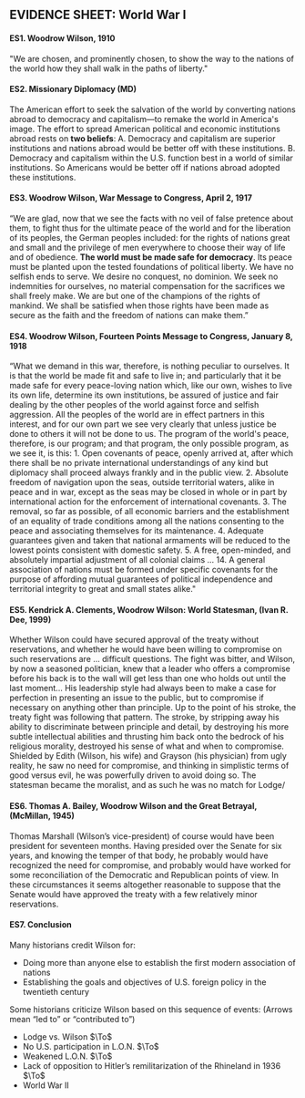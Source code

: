 ## EVIDENCE SHEET: World War I

#### ES1. Woodrow Wilson, 1910
"We are chosen, and prominently chosen, to show the way to the nations of the world how they shall walk in the paths of liberty."

#### ES2. Missionary Diplomacy (MD)
The American effort to seek the salvation of the world by converting nations abroad to democracy and capitalism—to remake the world in America's image.
The effort to spread American political and economic institutions abroad rests on **two beliefs**:
A. Democracy and capitalism are superior institutions and nations abroad would be better off with these institutions.
B. Democracy and capitalism within the U.S. function best in a world of similar institutions. So Americans would be better off if nations abroad adopted these institutions.

#### ES3. Woodrow Wilson, War Message to Congress, April 2, 1917
“We are glad, now that we see the facts with no veil of false pretence about them, to fight thus for the ultimate peace of the world and for the liberation of its peoples, the German peoples included: for the rights of nations great and small and the privilege of men everywhere to choose their way of life and of obedience. **The world must be made safe for democracy**. Its peace must be planted upon the tested foundations of political liberty. We have no selfish ends to serve. We desire no conquest, no dominion. We seek no indemnities for ourselves, no material compensation for the sacrifices we shall freely make. We are but one of the champions of the rights of mankind. We shall be satisfied when those rights have been made as secure as the faith and the freedom of nations can make them.”

#### ES4.  Woodrow Wilson, Fourteen Points Message to Congress, January 8, 1918
“What we demand in this war, therefore, is nothing peculiar to ourselves. It is that the world be made fit and safe to live in; and particularly that it be made safe for every peace-loving nation which, like our own, wishes to live its own life, determine its own institutions, be assured of justice and fair dealing by the other peoples of the world against force and selfish aggression.
All the peoples of the world are in effect partners in this interest, and for our own part we see very clearly that unless justice be done to others it will not be done to us. The program of the world's peace, therefore, is our program; and that program, the only possible program, as we see it, is this:
1\. Open covenants of peace, openly arrived at, after which there shall be no private international understandings of any kind but diplomacy shall proceed always frankly and in the public view.
2\. Absolute freedom of navigation upon the seas, outside territorial waters, alike in peace and in war, except as the seas may be closed in whole or in part by international action for the enforcement of international covenants.
3\. The removal, so far as possible, of all economic barriers and the establishment of an equality of trade conditions among all the nations consenting to the peace and associating themselves for its maintenance.
4\. Adequate guarantees given and taken that national armaments will be reduced to the lowest points consistent with domestic safety.
5\. A free, open-minded, and absolutely impartial adjustment of all colonial claims ...
14\. A general association of nations must be formed under specific covenants for the purpose of affording mutual guarantees of political independence and territorial integrity to great and small states alike."

#### ES5. Kendrick A. Clements, Woodrow Wilson: World Statesman, (Ivan R. Dee, 1999)
Whether Wilson could have secured approval of the treaty without reservations, and whether he would have been willing to compromise on such reservations are ... difficult questions. The fight was bitter, and Wilson, by now a seasoned politician, knew that a leader who offers a compromise before his back is to the wall will get less than one who holds out until the last moment... His leadership style had always been to make a case for perfection in presenting an issue to the public, but to compromise if necessary on anything other than principle. Up to the point of his stroke, the treaty fight was following that pattern.
The stroke, by stripping away his ability to discriminate between principle and detail, by destroying his more subtle intellectual abilities and thrusting him back onto the bedrock of his religious morality, destroyed his sense of what and when to compromise. Shielded by Edith (Wilson, his wife) and Grayson (his physician) from ugly reality, he saw no need for compromise, and thinking in simplistic terms of good versus evil, he was powerfully driven to avoid doing so. The statesman became the moralist, and as such he was no match for Lodge/

#### ES6. Thomas A. Bailey, Woodrow Wilson and the Great Betrayal, (McMillan, 1945)
Thomas Marshall (Wilson’s vice-president) of course would have been president for seventeen months. Having presided over the Senate for six years, and knowing the temper of that body, he probably would have recognized the need for compromise, and probably would have worked for some reconciliation of the Democratic and Republican points of view. In these circumstances it seems altogether reasonable to suppose that the Senate would have approved the treaty with a few relatively minor reservations.

#### ES7. Conclusion
Many historians credit Wilson for:
+ Doing more than anyone else to establish the first modern association of nations
+ Establishing the goals and objectives of U.S. foreign policy in the twentieth century

Some historians criticize Wilson based on this sequence of events: (Arrows mean “led to” or “contributed to”)
+ Lodge vs. Wilson $\To$
+ No U.S. participation in L.O.N. $\To$
+ Weakened L.O.N. $\To$
+ Lack of opposition to Hitler’s remilitarization of the Rhineland in 1936 $\To$
+ World War II
